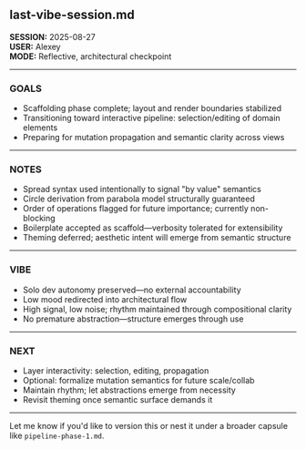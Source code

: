 ## last-vibe-session.md

**SESSION:** 2025-08-27  
**USER:** Alexey  
**MODE:** Reflective, architectural checkpoint

---

### GOALS

- Scaffolding phase complete; layout and render boundaries stabilized  
- Transitioning toward interactive pipeline: selection/editing of domain elements  
- Preparing for mutation propagation and semantic clarity across views

---

### NOTES

- Spread syntax used intentionally to signal "by value" semantics  
- Circle derivation from parabola model structurally guaranteed  
- Order of operations flagged for future importance; currently non-blocking  
- Boilerplate accepted as scaffold—verbosity tolerated for extensibility  
- Theming deferred; aesthetic intent will emerge from semantic structure

---

### VIBE

- Solo dev autonomy preserved—no external accountability  
- Low mood redirected into architectural flow  
- High signal, low noise; rhythm maintained through compositional clarity  
- No premature abstraction—structure emerges through use

---

### NEXT

- Layer interactivity: selection, editing, propagation  
- Optional: formalize mutation semantics for future scale/collab  
- Maintain rhythm; let abstractions emerge from necessity  
- Revisit theming once semantic surface demands it

---

Let me know if you'd like to version this or nest it under a broader capsule like `pipeline-phase-1.md`.
